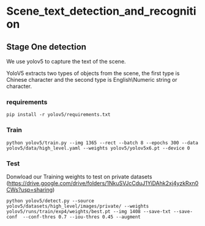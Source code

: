 # Scene_text_detection_and_recognition

## Stage One detection
We use yolov5 to capture the text of the scene.

YoloV5 extracts two types of objects from the scene, the first type is Chinese character and the second type is English\Numeric string or character.

### requirements
```
pip install -r yolov5/requirements.txt
```

### Train
```
python yolov5/train.py --img 1365 --rect --batch 8 --epochs 300 --data yolov5/data/high_level.yaml --weights yolov5/yolov5x6.pt --device 0
```


### Test

Donwload our Training weights to test on private datasets (https://drive.google.com/drive/folders/1NkuSVJcCduJ1YiDAhk2xj4yzkRxn0CWs?usp=sharing)
```
python yolov5/detect.py --source yolov5/datasets/high_level/images/private/ --weights yolov5/runs/train/exp4/weights/best.pt --img 1408 --save-txt --save-conf  --conf-thres 0.7 --iou-thres 0.45 --augment
```

